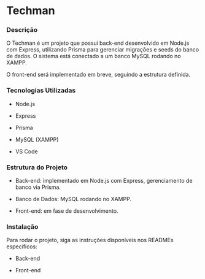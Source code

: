 # Techman
### Descrição

O Techman é um projeto que possui back-end desenvolvido em Node.js com Express, utilizando Prisma para gerenciar migrações e seeds do banco de dados. O sistema está conectado a um banco MySQL rodando no XAMPP.

O front-end será implementado em breve, seguindo a estrutura definida.

### Tecnologias Utilizadas

 - Node.js

- Express

- Prisma

- MySQL (XAMPP)

- VS Code

### Estrutura do Projeto

- Back-end: implementado em Node.js com Express, gerenciamento de banco via Prisma.

- Banco de Dados: MySQL rodando no XAMPP.

- Front-end: em fase de desenvolvimento.

### Instalação

Para rodar o projeto, siga as instruções disponíveis nos READMEs específicos:

- Back-end

- Front-end